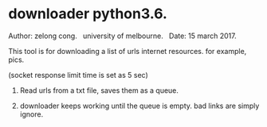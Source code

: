 #  downloader python3.6.  
Author: zelong cong.  
        university of melbourne.  
        Date: 15 march 2017.  

This tool is for downloading a list of urls internet resources. for example, pics.

(socket response limit time is set as 5 sec)

1. Read urls from a txt file, saves them as a queue.

2. downloader keeps working until the queue is empty. bad links are simply ignore.
